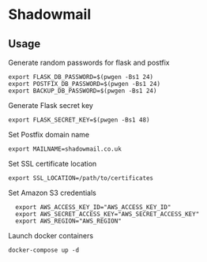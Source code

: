 # Shadowmail

## Usage

Generate random passwords for flask and postfix

    export FLASK_DB_PASSWORD=$(pwgen -Bs1 24)
    export POSTFIX_DB_PASSWORD=$(pwgen -Bs1 24)
    export BACKUP_DB_PASSWORD=$(pwgen -Bs1 24)

Generate Flask secret key

    export FLASK_SECRET_KEY=$(pwgen -Bs1 48)

Set Postfix domain name

    export MAILNAME=shadowmail.co.uk

Set SSL certificate location

    export SSL_LOCATION=/path/to/certificates

Set Amazon S3 credentials

      export AWS_ACCESS_KEY_ID="AWS_ACCESS_KEY_ID"
      export AWS_SECRET_ACCESS_KEY="AWS_SECRET_ACCESS_KEY"
      export AWS_REGION="AWS_REGION"

Launch docker containers

    docker-compose up -d
